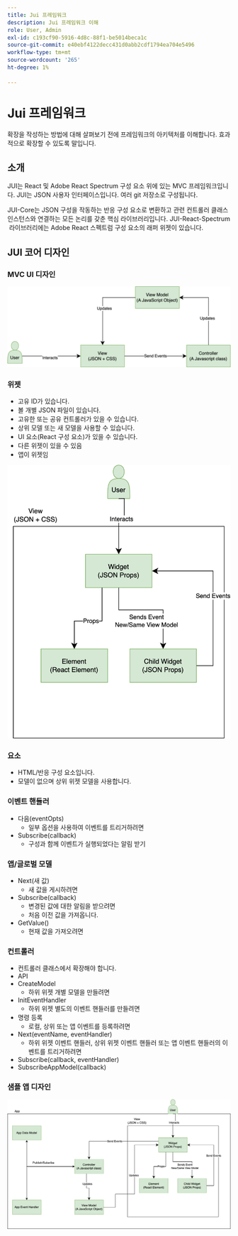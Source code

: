 ```yaml
---
title: Jui 프레임워크
description: Jui 프레임워크 이해
role: User, Admin
exl-id: c193cf90-5916-4d8c-88f1-be5014beca1c
source-git-commit: e40ebf4122decc431d0abb2cdf1794ea704e5496
workflow-type: tm+mt
source-wordcount: '265'
ht-degree: 1%

---
```


# Jui 프레임워크

확장을 작성하는 방법에 대해 살펴보기 전에 프레임워크의 아키텍처를 이해합니다.
효과적으로 확장할 수 있도록 말입니다.

## 소개

JUI는 React 및 Adobe React Spectrum 구성 요소 위에 있는 MVC 프레임워크입니다. JUI는 JSON 사용자 인터페이스입니다. 여러 git 저장소로 구성됩니다.

JUI-Core는 JSON 구성을 작동하는 반응 구성 요소로 변환하고 관련 컨트롤러 클래스 인스턴스와 연결하는 모든 논리를 갖춘 핵심 라이브러리입니다.
JUI-React-Spectrum  라이브러리에는 Adobe React 스펙트럼 구성 요소의 래퍼 위젯이 있습니다.

## JUI 코어 디자인

### MVC UI 디자인

![JUI MVC 흐름](./imgs/jui-mvc-flow.png)

### 위젯

- 고유 ID가 있습니다.
- 볼 개별 JSON 파일이 있습니다.
- 고유한 또는 공유 컨트롤러가 있을 수 있습니다.
- 상위 모델 또는 새 모델을 사용할 수 있습니다.
- UI 요소(React 구성 요소)가 있을 수 있습니다.
- 다른 위젯이 있을 수 있음
- 앱이 위젯임

![JUI 위젯](./imgs/jui-widget.png)

### 요소

- HTML/반응 구성 요소입니다.
- 모델이 없으며 상위 위젯 모델을 사용합니다.

### 이벤트 핸들러

- 다음(eventOpts)
   - 일부 옵션을 사용하여 이벤트를 트리거하려면
- Subscribe(callback)
   - 구성과 함께 이벤트가 실행되었다는 알림 받기

### 앱/글로벌 모델

- Next(새 값)
   - 새 값을 게시하려면
- Subscribe(callback)
   - 변경된 값에 대한 알림을 받으려면
   - 처음 이전 값을 가져옵니다.
- GetValue()
   - 현재 값을 가져오려면

### 컨트롤러

- 컨트롤러 클래스에서 확장해야 합니다.
- API
- CreateModel
   - 하위 위젯 개별 모델을 만들려면
- InitEventHandler
   - 하위 위젯 별도의 이벤트 핸들러를 만들려면
- 명령 등록
   - 로컬, 상위 또는 앱 이벤트를 등록하려면
- Next(eventName, eventHandler)
   - 하위 위젯 이벤트 핸들러, 상위 위젯 이벤트 핸들러 또는 앱 이벤트 핸들러의 이벤트를 트리거하려면
- Subscribe(callback, eventHandler)
- SubscribeAppModel(callback)

### 샘플 앱 디자인

![샘플 앱](./imgs/jui-sample-app.png)
